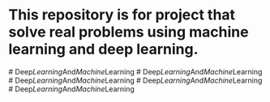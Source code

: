 ﻿# This repository is for project that solve real problems using machine learning and deep learning. 

#   D e e p _ L e a r n i n g _ A n d _ M a c h i n e _ L e a r n i n g  
 #   D e e p _ L e a r n i n g _ A n d _ M a c h i n e _ L e a r n i n g  
 #   D e e p _ L e a r n i n g _ A n d _ M a c h i n e _ L e a r n i n g  
 #   D e e p _ L e a r n i n g _ A n d _ M a c h i n e _ L e a r n i n g  
 #   D e e p _ L e a r n i n g _ A n d _ M a c h i n e _ L e a r n i n g  
 